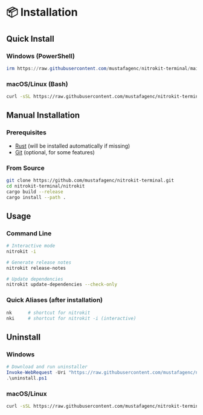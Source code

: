 # 📦 Installation

## Quick Install

### Windows (PowerShell)

```powershell
irm https://raw.githubusercontent.com/mustafagenc/nitrokit-terminal/main/scripts/install.ps1 | iex
```

### macOS/Linux (Bash)

```bash
curl -sSL https://raw.githubusercontent.com/mustafagenc/nitrokit-terminal/main/scripts/install.sh | bash
```

## Manual Installation

### Prerequisites

- [Rust](https://rustup.rs/) (will be installed automatically if missing)
- [Git](https://git-scm.com/) (optional, for some features)

### From Source

```bash
git clone https://github.com/mustafagenc/nitrokit-terminal.git
cd nitrokit-terminal/nitrokit
cargo build --release
cargo install --path .
```

## Usage

### Command Line

```bash
# Interactive mode
nitrokit -i

# Generate release notes
nitrokit release-notes

# Update dependencies
nitrokit update-dependencies --check-only
```

### Quick Aliases (after installation)

```bash
nk      # shortcut for nitrokit
nki     # shortcut for nitrokit -i (interactive)
```

## Uninstall

### Windows

```powershell
# Download and run uninstaller
Invoke-WebRequest -Uri "https://raw.githubusercontent.com/mustafagenc/nitrokit-terminal/main/scripts/uninstall.ps1" -OutFile "uninstall.ps1"
.\uninstall.ps1
```

### macOS/Linux

```bash
curl -sSL https://raw.githubusercontent.com/mustafagenc/nitrokit-terminal/main/scripts/uninstall.sh | bash
```
